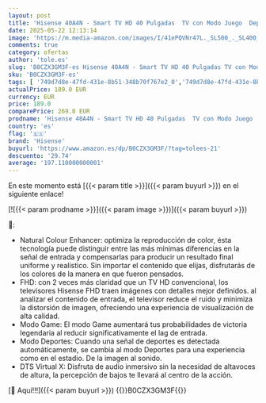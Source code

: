 ```yaml
---
layout: post
title: 'Hisense 40A4N - Smart TV HD 40 Pulgadas  TV con Modo Juego  Deportes IA  Dolby DTS HD  VIDAA U6  función Compartir en el televisor  DVB-T2  Auto ordenación de los Canales TDT  Nuevo 2024 '
date: 2025-05-22 12:13:14
image: 'https://m.media-amazon.com/images/I/41ePQVNr47L._SL500_._SL400_.jpg'
comments: true
category: ofertas
author: 'tole.es'
slug: 'B0CZX3GM3F-es Hisense 40A4N - Smart TV HD 40 Pulgadas TV con Modo Juego...'
sku: 'B0CZX3GM3F-es'
tags: [ '749d7d8e-47fd-431e-8b51-348b70f767e2_0','749d7d8e-47fd-431e-8b51-348b70f767e2_401','749d7d8e-47fd-431e-8b51-348b70f767e2_6901','749d7d8e-47fd-431e-8b51-348b70f767e2_8501','Arborist Merchandising Root','CML-Tech','Electrónica','MENOS DE €799','Self Service','Special Features Stores','TV, para cualquier necesidad','TV, vídeo y home cinema','Tech all','Televisores','Top Brands Tech Selection','Top Brands Tech TVs','hisense','smart','televisor','tv','🇪🇸', ]
actualPrice: 189.0 EUR
currency: EUR
price: 189.0
comparePrice: 269.0 EUR
prodname: 'Hisense 40A4N - Smart TV HD 40 Pulgadas  TV con Modo Juego  Deportes IA  Dolby DTS HD  VIDAA U6  función Compartir en el televisor  DVB-T2  Auto ordenación de los Canales TDT  Nuevo 2024 '
country: 'es'
flag: '🇪🇸'
brand: 'Hisense'
buyurl: 'https://www.amazon.es/dp/B0CZX3GM3F/?tag=tolees-21'
descuento: '29.74'
average: '197.110000000001'
---
```


En este momento está [{{< param title >}}]({{< param buyurl >}}) en el siguiente enlace!

[![{{< param prodname >}}]({{< param image >}})]({{< param buyurl >}})

🔎:

- Natural Colour Enhancer: optimiza la reproducción de color, ésta tecnología puede distinguir entre las más mínimas diferencias en la señal de entrada y compensarlas para producir un resultado final uniforme y realístico. Sin importar el contenido que elijas, disfrutarás de los colores de la manera en que fueron pensados.
- FHD: con 2 veces más claridad que un TV HD convencional, los televisores Hisense FHD traen imágenes con detalles mejor definidos. al analizar el contenido de entrada, el televisor reduce el ruido y minimiza la distorsión de imagen, ofreciendo una experiencia de visualización de alta calidad.
- Modo Game: El modo Game aumentará tus probabilidades de victoria legendaria al reducir significativamente el lag de entrada.
- Modo Deportes: Cuando una señal de deportes es detectada automáticamente, se cambia al modo Deportes para una experiencia como en el estadio. De la imagen al sonido.
- DTS Virtual X: Disfruta de audio inmersivo sin la necesidad de altavoces de altura, la percepción de bajos te llevará al centro de la acción.

[🛒 Aquí!!!]({{< param buyurl >}})
{{<world>}}B0CZX3GM3F{{</world>}}
